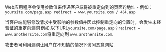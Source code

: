 Web应用程序会使用参数值来传递客户端将被重定向到的页面的地址 - 例如：
`yoursite.com/page.asp redirect = www.yoursite.com / 404.asp`

当客户端能够修改请求中受影响的参数值并因此控制重定向的位置时，会发生未经验证的重定向漏洞 
例如,以下URL`yoursite.com/page.asp？redirect = www.anothersite.com`将重定向到
`www.anothersite.com`.

攻击者可利用漏洞让用户在不知情的情况下访问恶意网站.